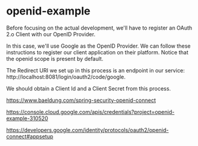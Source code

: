 # openid-example

Before focusing on the actual development, we'll have to register an OAuth 2.o Client with our OpenID Provider.

In this case, we'll use Google as the OpenID Provider. We can follow these instructions to register our client application on their platform. Notice that the openid scope is present by default.

The Redirect URI we set up in this process is an endpoint in our service: http://localhost:8081/login/oauth2/code/google.

We should obtain a Client Id and a Client Secret from this process.


https://www.baeldung.com/spring-security-openid-connect


https://console.cloud.google.com/apis/credentials?project=openid-example-310520

https://developers.google.com/identity/protocols/oauth2/openid-connect#appsetup
